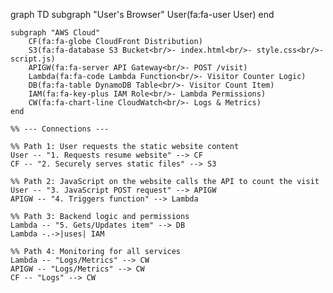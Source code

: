 graph TD
    subgraph "User's Browser"
        User(fa:fa-user User)
    end

    subgraph "AWS Cloud"
        CF(fa:fa-globe CloudFront Distribution)
        S3(fa:fa-database S3 Bucket<br/>- index.html<br/>- style.css<br/>- script.js)
        APIGW(fa:fa-server API Gateway<br/>- POST /visit)
        Lambda(fa:fa-code Lambda Function<br/>- Visitor Counter Logic)
        DB(fa:fa-table DynamoDB Table<br/>- Visitor Count Item)
        IAM(fa:fa-key-plus IAM Role<br/>- Lambda Permissions)
        CW(fa:fa-chart-line CloudWatch<br/>- Logs & Metrics)
    end

    %% --- Connections ---

    %% Path 1: User requests the static website content
    User -- "1. Requests resume website" --> CF
    CF -- "2. Securely serves static files" --> S3

    %% Path 2: JavaScript on the website calls the API to count the visit
    User -- "3. JavaScript POST request" --> APIGW
    APIGW -- "4. Triggers function" --> Lambda

    %% Path 3: Backend logic and permissions
    Lambda -- "5. Gets/Updates item" --> DB
    Lambda -.->|uses| IAM
    
    %% Path 4: Monitoring for all services
    Lambda -- "Logs/Metrics" --> CW
    APIGW -- "Logs/Metrics" --> CW
    CF -- "Logs" --> CW